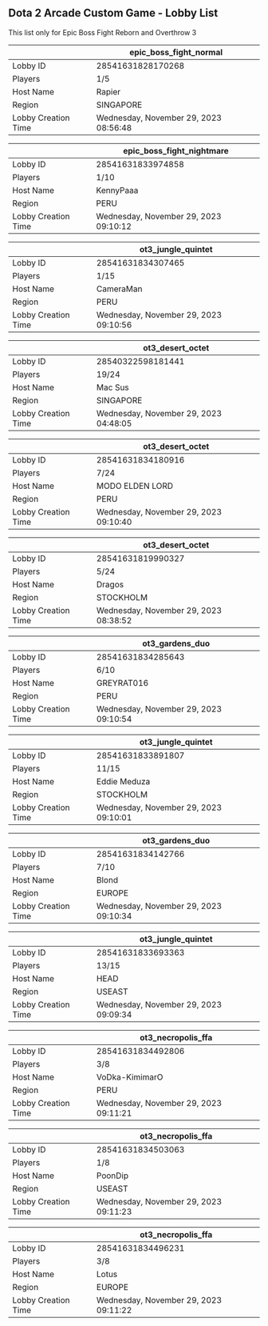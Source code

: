 ## Dota 2 Arcade Custom Game - Lobby List

This list only for Epic Boss Fight Reborn and Overthrow 3

|  | epic_boss_fight_normal |
| ------ | ------ |
| Lobby ID | 28541631828170268 |
| Players | 1/5 |
| Host Name | Rapier |
| Region | SINGAPORE |
| Lobby Creation Time | Wednesday, November 29, 2023 08:56:48 |


|  | epic_boss_fight_nightmare |
| ------ | ------ |
| Lobby ID | 28541631833974858 |
| Players | 1/10 |
| Host Name | KennyPaaa |
| Region | PERU |
| Lobby Creation Time | Wednesday, November 29, 2023 09:10:12 |


|  | ot3_jungle_quintet |
| ------ | ------ |
| Lobby ID | 28541631834307465 |
| Players | 1/15 |
| Host Name | CameraMan |
| Region | PERU |
| Lobby Creation Time | Wednesday, November 29, 2023 09:10:56 |


|  | ot3_desert_octet |
| ------ | ------ |
| Lobby ID | 28540322598181441 |
| Players | 19/24 |
| Host Name | Mac Sus |
| Region | SINGAPORE |
| Lobby Creation Time | Wednesday, November 29, 2023 04:48:05 |


|  | ot3_desert_octet |
| ------ | ------ |
| Lobby ID | 28541631834180916 |
| Players | 7/24 |
| Host Name | MODO ELDEN LORD |
| Region | PERU |
| Lobby Creation Time | Wednesday, November 29, 2023 09:10:40 |


|  | ot3_desert_octet |
| ------ | ------ |
| Lobby ID | 28541631819990327 |
| Players | 5/24 |
| Host Name | Dragos |
| Region | STOCKHOLM |
| Lobby Creation Time | Wednesday, November 29, 2023 08:38:52 |


|  | ot3_gardens_duo |
| ------ | ------ |
| Lobby ID | 28541631834285643 |
| Players | 6/10 |
| Host Name | GREYRAT016 |
| Region | PERU |
| Lobby Creation Time | Wednesday, November 29, 2023 09:10:54 |


|  | ot3_jungle_quintet |
| ------ | ------ |
| Lobby ID | 28541631833891807 |
| Players | 11/15 |
| Host Name | Eddie Meduza |
| Region | STOCKHOLM |
| Lobby Creation Time | Wednesday, November 29, 2023 09:10:01 |


|  | ot3_gardens_duo |
| ------ | ------ |
| Lobby ID | 28541631834142766 |
| Players | 7/10 |
| Host Name | Blond |
| Region | EUROPE |
| Lobby Creation Time | Wednesday, November 29, 2023 09:10:34 |


|  | ot3_jungle_quintet |
| ------ | ------ |
| Lobby ID | 28541631833693363 |
| Players | 13/15 |
| Host Name | HEAD |
| Region | USEAST |
| Lobby Creation Time | Wednesday, November 29, 2023 09:09:34 |


|  | ot3_necropolis_ffa |
| ------ | ------ |
| Lobby ID | 28541631834492806 |
| Players | 3/8 |
| Host Name | VoDka-KimimarO |
| Region | PERU |
| Lobby Creation Time | Wednesday, November 29, 2023 09:11:21 |


|  | ot3_necropolis_ffa |
| ------ | ------ |
| Lobby ID | 28541631834503063 |
| Players | 1/8 |
| Host Name | PoonDip |
| Region | USEAST |
| Lobby Creation Time | Wednesday, November 29, 2023 09:11:23 |


|  | ot3_necropolis_ffa |
| ------ | ------ |
| Lobby ID | 28541631834496231 |
| Players | 3/8 |
| Host Name | Lotus |
| Region | EUROPE |
| Lobby Creation Time | Wednesday, November 29, 2023 09:11:22 |


